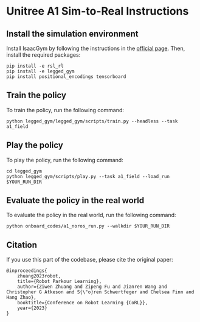 # Unitree A1 Sim-to-Real Instructions

## Install the simulation environment

Install IsaacGym by following the instructions in the [official page](https://developer.nvidia.com/isaac-gym).
Then, install the required packages:
```
pip install -e rsl_rl
pip install -e legged_gym
pip install positional_encodings tensorboard
```

## Train the policy

To train the policy, run the following command:
```
python legged_gym/legged_gym/scripts/train.py --headless --task a1_field
```

## Play the policy

To play the policy, run the following command:
```
cd legged_gym
python legged_gym/scripts/play.py --task a1_field --load_run $YOUR_RUN_DIR
```

## Evaluate the policy in the real world

To evaluate the policy in the real world, run the following command:
```
python onboard_codes/a1_noros_run.py --walkdir $YOUR_RUN_DIR
```

## Citation ##
If you use this part of the codebase, please cite the original paper:
```
@inproceedings{
    zhuang2023robot,
    title={Robot Parkour Learning},
    author={Ziwen Zhuang and Zipeng Fu and Jianren Wang and Christopher G Atkeson and S{\"o}ren Schwertfeger and Chelsea Finn and Hang Zhao},
    booktitle={Conference on Robot Learning {CoRL}},
    year={2023}
}
```
